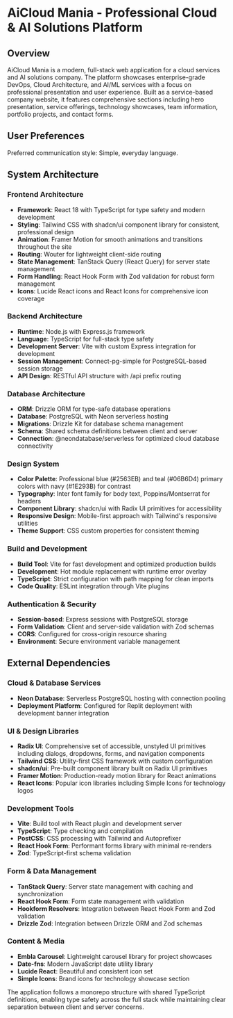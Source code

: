 # AiCloud Mania - Professional Cloud & AI Solutions Platform

## Overview

AiCloud Mania is a modern, full-stack web application for a cloud services and AI solutions company. The platform showcases enterprise-grade DevOps, Cloud Architecture, and AI/ML services with a focus on professional presentation and user experience. Built as a service-based company website, it features comprehensive sections including hero presentation, service offerings, technology showcases, team information, portfolio projects, and contact forms.

## User Preferences

Preferred communication style: Simple, everyday language.

## System Architecture

### Frontend Architecture
- **Framework**: React 18 with TypeScript for type safety and modern development
- **Styling**: Tailwind CSS with shadcn/ui component library for consistent, professional design
- **Animation**: Framer Motion for smooth animations and transitions throughout the site
- **Routing**: Wouter for lightweight client-side routing
- **State Management**: TanStack Query (React Query) for server state management
- **Form Handling**: React Hook Form with Zod validation for robust form management
- **Icons**: Lucide React icons and React Icons for comprehensive icon coverage

### Backend Architecture
- **Runtime**: Node.js with Express.js framework
- **Language**: TypeScript for full-stack type safety
- **Development Server**: Vite with custom Express integration for development
- **Session Management**: Connect-pg-simple for PostgreSQL-based session storage
- **API Design**: RESTful API structure with /api prefix routing

### Database Architecture
- **ORM**: Drizzle ORM for type-safe database operations
- **Database**: PostgreSQL with Neon serverless hosting
- **Migrations**: Drizzle Kit for database schema management
- **Schema**: Shared schema definitions between client and server
- **Connection**: @neondatabase/serverless for optimized cloud database connectivity

### Design System
- **Color Palette**: Professional blue (#2563EB) and teal (#06B6D4) primary colors with navy (#1E293B) for contrast
- **Typography**: Inter font family for body text, Poppins/Montserrat for headers
- **Component Library**: shadcn/ui with Radix UI primitives for accessibility
- **Responsive Design**: Mobile-first approach with Tailwind's responsive utilities
- **Theme Support**: CSS custom properties for consistent theming

### Build and Development
- **Build Tool**: Vite for fast development and optimized production builds
- **Development**: Hot module replacement with runtime error overlay
- **TypeScript**: Strict configuration with path mapping for clean imports
- **Code Quality**: ESLint integration through Vite plugins

### Authentication & Security
- **Session-based**: Express sessions with PostgreSQL storage
- **Form Validation**: Client and server-side validation with Zod schemas
- **CORS**: Configured for cross-origin resource sharing
- **Environment**: Secure environment variable management

## External Dependencies

### Cloud & Database Services
- **Neon Database**: Serverless PostgreSQL hosting with connection pooling
- **Deployment Platform**: Configured for Replit deployment with development banner integration

### UI & Design Libraries
- **Radix UI**: Comprehensive set of accessible, unstyled UI primitives including dialogs, dropdowns, forms, and navigation components
- **Tailwind CSS**: Utility-first CSS framework with custom configuration
- **shadcn/ui**: Pre-built component library built on Radix UI primitives
- **Framer Motion**: Production-ready motion library for React animations
- **React Icons**: Popular icon libraries including Simple Icons for technology logos

### Development Tools
- **Vite**: Build tool with React plugin and development server
- **TypeScript**: Type checking and compilation
- **PostCSS**: CSS processing with Tailwind and Autoprefixer
- **React Hook Form**: Performant forms library with minimal re-renders
- **Zod**: TypeScript-first schema validation

### Form & Data Management
- **TanStack Query**: Server state management with caching and synchronization
- **React Hook Form**: Form state management with validation
- **Hookform Resolvers**: Integration between React Hook Form and Zod validation
- **Drizzle Zod**: Integration between Drizzle ORM and Zod schemas

### Content & Media
- **Embla Carousel**: Lightweight carousel library for project showcases
- **Date-fns**: Modern JavaScript date utility library
- **Lucide React**: Beautiful and consistent icon set
- **Simple Icons**: Brand icons for technology showcase section

The application follows a monorepo structure with shared TypeScript definitions, enabling type safety across the full stack while maintaining clear separation between client and server concerns.
